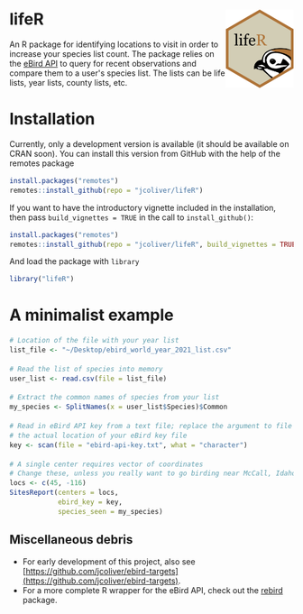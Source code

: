 # lifeR <img src="man/figures/logo.png" align="right" alt="lifeR logo" width="120">

An R package for identifying locations to visit in order to increase your 
species list count. The package relies on the 
[eBird API](https://documenter.getpostman.com/view/664302/S1ENwy59) to query 
for recent observations and compare them to a user's species list. The lists 
can be life lists, year lists, county lists, etc.

# Installation

Currently, only a development version is available (it should be available on 
CRAN soon). You can install this version from GitHub with the help of the 
remotes package

```r
install.packages("remotes")
remotes::install_github(repo = "jcoliver/lifeR")
```

If you want to have the introductory vignette included in the installation, 
then pass `build_vignettes = TRUE` in the call to `install_github()`:

```r
install.packages("remotes")
remotes::install_github(repo = "jcoliver/lifeR", build_vignettes = TRUE)
```

And load the package with `library`

```r
library("lifeR")
```

<!--
To open the vignette, run

```r
browseVignettes(package = "lifeR")
```
-->

# A minimalist example

```r
# Location of the file with your year list
list_file <- "~/Desktop/ebird_world_year_2021_list.csv"

# Read the list of species into memory
user_list <- read.csv(file = list_file)

# Extract the common names of species from your list
my_species <- SplitNames(x = user_list$Species)$Common

# Read in eBird API key from a text file; replace the argument to file with 
# the actual location of your eBird key file
key <- scan(file = "ebird-api-key.txt", what = "character")

# A single center requires vector of coordinates
# Change these, unless you really want to go birding near McCall, Idaho
locs <- c(45, -116)
SitesReport(centers = locs, 
            ebird_key = key, 
            species_seen = my_species)
```

## Miscellaneous debris

+ For early development of this project, also see [https://github.com/jcoliver/ebird-targets](https://github.com/jcoliver/ebird-targets).
+ For a more complete R wrapper for the eBird API, check out the 
[rebird](https://github.com/ropensci/rebird) package.